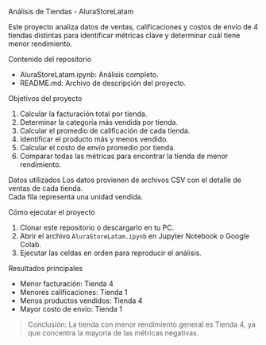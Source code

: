 Análisis de Tiendas - AluraStoreLatam

Este proyecto analiza datos de ventas, calificaciones y costos de envío de 4 tiendas distintas para identificar métricas clave y determinar cuál tiene menor rendimiento.

Contenido del repositorio
- AluraStoreLatam.ipynb: Análisis completo.
- README.md: Archivo de descripción del proyecto.


Objetivos del proyecto
1. Calcular la facturación total por tienda.
2. Determinar la categoría más vendida por tienda.
3. Calcular el promedio de calificación de cada tienda.
4. Identificar el producto más y menos vendido.
5. Calcular el costo de envío promedio por tienda.
6. Comparar todas las métricas para encontrar la tienda de menor rendimiento.

Datos utilizados
Los datos provienen de archivos CSV con el detalle de ventas de cada tienda.  
Cada fila representa una unidad vendida.

Cómo ejecutar el proyecto
1. Clonar este repositorio o descargarlo en tu PC.
2. Abrir el archivo `AluraStoreLatam.ipynb` en Jupyter Notebook o Google Colab.
3. Ejecutar las celdas en orden para reproducir el análisis.

Resultados principales
- Menor facturación: Tienda 4
- Menores calificaciones: Tienda 1
- Menos productos vendidos: Tienda 4
- Mayor costo de envío: Tienda 1

>Conclusión: La tienda con menor rendimiento general es Tienda 4, ya que concentra la mayoría de las métricas negativas.


